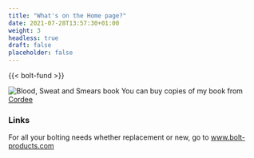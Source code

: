 ```yaml
---
title: "What's on the Home page?"
date: 2021-07-28T13:57:30+01:00
weight: 3
headless: true
draft: false
placeholder: false
---
```


{{< bolt-fund >}}


![Blood, Sweat and Smears book](/home-page/blood-sweat-and-smears.jpg)
You can buy copies of my book from [Cordee](https://cordee.co.uk/Blood-Sweat-and-Smears-det-0-0-0-16165.html?search=blood+sweat+and+smears&stype=All&schcat=0&schtext=a&schtype=0)

### Links

For all your bolting needs whether replacement or new, go to
[www.bolt-products.com ](http://bolt-products.com/)

